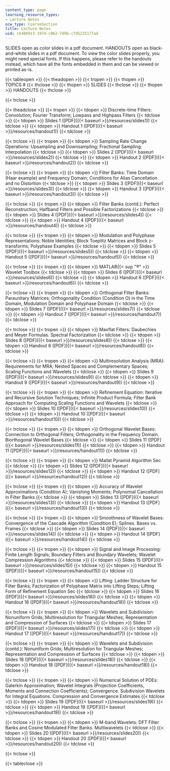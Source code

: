 ```yaml
---
content_type: page
learning_resource_types:
- Lecture Notes
ocw_type: CourseSection
title: Lecture Notes
uid: cb486913-197d-c062-7d9b-c7d5225177ad
---
```


SLIDES open as color slides in a pdf document. HANDOUTS open as black-and-white slides in a pdf document. To view the color slides properly, you might need special fonts. If this happens, please refer to the handouts instead, which have all the fonts embedded in them and can be viewed or printed as-is.

{{< tableopen >}}
{{< theadopen >}}
{{< tropen >}}
{{< thopen >}}
TOPICS #
{{< thclose >}}
{{< thopen >}}
SLIDES
{{< thclose >}}
{{< thopen >}}
HANDOUTS
{{< thclose >}}

{{< trclose >}}

{{< theadclose >}}
{{< tropen >}}
{{< tdopen >}}
Discrete-time Filters: Convolution; Fourier Transform; Lowpass and Highpass Filters
{{< tdclose >}}
{{< tdopen >}}
Slides 1 ([PDF]({{< baseurl >}}/resources/slides1))
{{< tdclose >}}
{{< tdopen >}}
Handout 1 ([PDF]({{< baseurl >}}/resources/handout1))
{{< tdclose >}}

{{< trclose >}}
{{< tropen >}}
{{< tdopen >}}
Sampling Rate Change Operations: Upsampling and Downsampling; Fractional Sampling; Interpolation
{{< tdclose >}}
{{< tdopen >}}
Slides 2 ([PDF]({{< baseurl >}}/resources/slides2))
{{< tdclose >}}
{{< tdopen >}}
Handout 2 ([PDF]({{< baseurl >}}/resources/handout2))
{{< tdclose >}}

{{< trclose >}}
{{< tropen >}}
{{< tdopen >}}
Filter Banks: Time Domain (Haar example) and Frequency Domain; Conditions for Alias Cancellation and no Distortion
{{< tdclose >}}
{{< tdopen >}}
Slides 3 ([PDF]({{< baseurl >}}/resources/slides3))
{{< tdclose >}}
{{< tdopen >}}
Handout 3 ([PDF]({{< baseurl >}}/resources/handout3))
{{< tdclose >}}

{{< trclose >}}
{{< tropen >}}
{{< tdopen >}}
Filter Banks (contd.): Perfect Reconstruction; Halfband Filters and Possible Factorizations
{{< tdclose >}}
{{< tdopen >}}
Slides 4 ([PDF]({{< baseurl >}}/resources/slides4))
{{< tdclose >}}
{{< tdopen >}}
Handout 4 ([PDF]({{< baseurl >}}/resources/handout4))
{{< tdclose >}}

{{< trclose >}}
{{< tropen >}}
{{< tdopen >}}
Modulation and Polyphase Representations: Noble Identities; Block Toeplitz Matrices and Block z-transforms; Polyphase Examples
{{< tdclose >}}
{{< tdopen >}}
Slides 5 ([PDF]({{< baseurl >}}/resources/slides5))
{{< tdclose >}}
{{< tdopen >}}
Handout 5 ([PDF]({{< baseurl >}}/resources/handout5))
{{< tdclose >}}

{{< trclose >}}
{{< tropen >}}
{{< tdopen >}}
MATLAB{{< sup "®" >}} Wavelet Toolbox
{{< tdclose >}}
{{< tdopen >}}
Slides 6 ([PDF]({{< baseurl >}}/resources/slides6))
{{< tdclose >}}
{{< tdopen >}}
Handout 6 ([PDF]({{< baseurl >}}/resources/handout6))
{{< tdclose >}}

{{< trclose >}}
{{< tropen >}}
{{< tdopen >}}
Orthogonal Filter Banks: Paraunitary Matrices; Orthogonality Condition (Condition O) in the Time Domain, Modulation Domain and Polyphase Domain
{{< tdclose >}}
{{< tdopen >}}
Slides 7 ([PDF]({{< baseurl >}}/resources/slides7))
{{< tdclose >}}
{{< tdopen >}}
Handout 7 ([PDF]({{< baseurl >}}/resources/handout7))
{{< tdclose >}}

{{< trclose >}}
{{< tropen >}}
{{< tdopen >}}
Maxflat Filters: Daubechies and Meyer Formulas. Spectral Factorization
{{< tdclose >}}
{{< tdopen >}}
Slides 8 ([PDF]({{< baseurl >}}/resources/slides8))
{{< tdclose >}}
{{< tdopen >}}
Handout 8 ([PDF]({{< baseurl >}}/resources/handout8))
{{< tdclose >}}

{{< trclose >}}
{{< tropen >}}
{{< tdopen >}}
Multiresolution Analysis (MRA): Requirements for MRA; Nested Spaces and Complementary Spaces; Scaling Functions and Wavelets
{{< tdclose >}}
{{< tdopen >}}
Slides 9 ([PDF]({{< baseurl >}}/resources/slides9))
{{< tdclose >}}
{{< tdopen >}}
Handout 9 ([PDF]({{< baseurl >}}/resources/handout9))
{{< tdclose >}}

{{< trclose >}}
{{< tropen >}}
{{< tdopen >}}
Refinement Equation: Iterative and Recursive Solution Techniques; Infinite Product Formula; Filter Bank Approach for Computing Scaling Functions and Wavelets
{{< tdclose >}}
{{< tdopen >}}
Slides 10 ([PDF]({{< baseurl >}}/resources/slides10))
{{< tdclose >}}
{{< tdopen >}}
Handout 10 ([PDF]({{< baseurl >}}/resources/handout10))
{{< tdclose >}}

{{< trclose >}}
{{< tropen >}}
{{< tdopen >}}
Orthogonal Wavelet Bases: Connection to Orthogonal Filters; Orthogonality in the Frequency Domain. Biorthogonal Wavelet Bases
{{< tdclose >}}
{{< tdopen >}}
Slides 11 ([PDF]({{< baseurl >}}/resources/slides11))
{{< tdclose >}}
{{< tdopen >}}
Handout 11 ([PDF]({{< baseurl >}}/resources/handout11))
{{< tdclose >}}

{{< trclose >}}
{{< tropen >}}
{{< tdopen >}}
Mallat Pyramid Algorithm Sec
{{< tdclose >}}
{{< tdopen >}}
Slides 12 ([PDF]({{< baseurl >}}/resources/slides12))
{{< tdclose >}}
{{< tdopen >}}
Handout 12 ([PDF]({{< baseurl >}}/resources/handout12))
{{< tdclose >}}

{{< trclose >}}
{{< tropen >}}
{{< tdopen >}}
Accuracy of Wavelet Approximations (Condition A); Vanishing Moments; Polynomial Cancellation in Filter Banks
{{< tdclose >}}
{{< tdopen >}}
Slides 13 ([PDF]({{< baseurl >}}/resources/slides13))
{{< tdclose >}}
{{< tdopen >}}
Handout 13 ([PDF]({{< baseurl >}}/resources/handout13))
{{< tdclose >}}

{{< trclose >}}
{{< tropen >}}
{{< tdopen >}}
Smoothness of Wavelet Bases: Convergence of the Cascade Algorithm (Condition E); Splines. Bases vs. Frames
{{< tdclose >}}
{{< tdopen >}}
Slides 14 ([PDF]({{< baseurl >}}/resources/slides14))
{{< tdclose >}}
{{< tdopen >}}
Handout 14 ([PDF]({{< baseurl >}}/resources/handout14))
{{< tdclose >}}

{{< trclose >}}
{{< tropen >}}
{{< tdopen >}}
Signal and Image Processing: Finite Length Signals; Boundary Filters and Boundary Wavelets; Wavelet Compression Algorithms
{{< tdclose >}}
{{< tdopen >}}
Slides 15 ([PDF]({{< baseurl >}}/resources/slides15))
{{< tdclose >}}
{{< tdopen >}}
Handout 15 ([PDF]({{< baseurl >}}/resources/handout15))
{{< tdclose >}}

{{< trclose >}}
{{< tropen >}}
{{< tdopen >}}
Lifting: Ladder Structure for Filter Banks; Factorization of Polyphase Matrix into Lifting Steps; Lifting Form of Refinement Equation Sec
{{< tdclose >}}
{{< tdopen >}}
Slides 16 ([PDF]({{< baseurl >}}/resources/slides16))
{{< tdclose >}}
{{< tdopen >}}
Handout 16 ([PDF]({{< baseurl >}}/resources/handout16))
{{< tdclose >}}

{{< trclose >}}
{{< tropen >}}
{{< tdopen >}}
Wavelets and Subdivision: Nonuniform Grids; Multiresolution for Triangular Meshes; Representation and Compression of Surfaces
{{< tdclose >}}
{{< tdopen >}}
Slides 17 ([PDF]({{< baseurl >}}/resources/slides17))
{{< tdclose >}}
{{< tdopen >}}
Handout 17 ([PDF]({{< baseurl >}}/resources/handout17))
{{< tdclose >}}

{{< trclose >}}
{{< tropen >}}
{{< tdopen >}}
Wavelets and Subdivision (contd.): Nonuniform Grids; Multiresolution for Triangular Meshes; Representation and Compression of Surfaces
{{< tdclose >}}
{{< tdopen >}}
Slides 18 ([PDF]({{< baseurl >}}/resources/slides18))
{{< tdclose >}}
{{< tdopen >}}
Handout 18 ([PDF]({{< baseurl >}}/resources/handout18))
{{< tdclose >}}

{{< trclose >}}
{{< tropen >}}
{{< tdopen >}}
Numerical Solution of PDEs: Galerkin Approximation; Wavelet Integrals (Projection Coefficients, Moments and Connection Coefficients); Convergence. Subdivision Wavelets for Integral Equations. Compression and Convergence Estimates
{{< tdclose >}}
{{< tdopen >}}
Slides 19 ([PDF]({{< baseurl >}}/resources/slides19))
{{< tdclose >}}
{{< tdopen >}}
Handout 19 ([PDF]({{< baseurl >}}/resources/handout19))
{{< tdclose >}}

{{< trclose >}}
{{< tropen >}}
{{< tdopen >}}
M-band Wavelets: DFT Filter Banks and Cosine Modulated Filter Banks. Multiwavelets
{{< tdclose >}}
{{< tdopen >}}
Slides 20 ([PDF]({{< baseurl >}}/resources/slides20))
{{< tdclose >}}
{{< tdopen >}}
Handout 20 ([PDF]({{< baseurl >}}/resources/handout20))
{{< tdclose >}}

{{< trclose >}}

{{< tableclose >}}